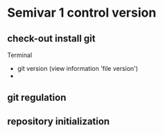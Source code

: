 # Semivar 1 control version

## check-out install git
Terminal
- git version (view information 'file version')
- 

## git regulation
## repository initialization 